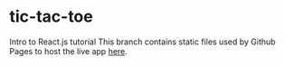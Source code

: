 # tic-tac-toe
Intro to React.js tutorial
This branch contains static files used by Github Pages to host the live app [here](https://chaserobertson.github.io/tic-tac-toe).
